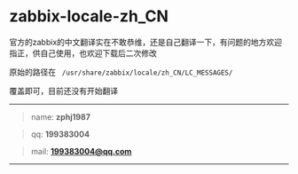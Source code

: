 # zabbix-locale-zh_CN
官方的zabbix的中文翻译实在不敢恭维，还是自己翻译一下，有问题的地方欢迎指正，供自己使用，也欢迎下载后二次修改

 原始的路径在 ` /usr/share/zabbix/locale/zh_CN/LC_MESSAGES/`

覆盖即可，目前还没有开始翻译








----------

>name: **zphj1987**

>qq:   **199383004**

>mail: **199383004@qq.com**

----------
